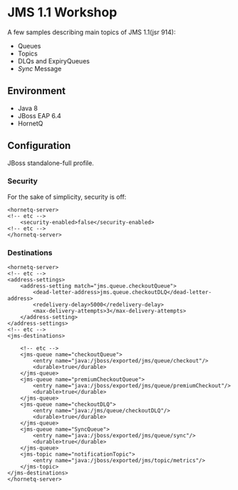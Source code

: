 # JMS 1.1 Workshop

A few samples describing main topics of JMS 1.1(jsr 914):
* Queues
* Topics
* DLQs and ExpiryQueues
* _Sync_ Message

## Environment

* Java 8
* JBoss EAP 6.4
* HornetQ

## Configuration

JBoss standalone-full profile.

### Security

For the sake of simplicity, security is off:

```
<hornetq-server>
<!-- etc -->
    <security-enabled>false</security-enabled>
<!-- etc -->
</hornetq-server>
```

### Destinations

```
<hornetq-server>
<!-- etc -->
<address-settings>
    <address-setting match="jms.queue.checkoutQueue">
        <dead-letter-address>jms.queue.checkoutDLQ</dead-letter-address>
        <redelivery-delay>5000</redelivery-delay>
        <max-delivery-attempts>3</max-delivery-attempts>
    </address-setting>
</address-settings>
<!-- etc -->
<jms-destinations>

    <!-- etc -->
    <jms-queue name="checkoutQueue">
        <entry name="java:/jboss/exported/jms/queue/checkout"/>
        <durable>true</durable>
    </jms-queue>
    <jms-queue name="premiumCheckoutQueue">
        <entry name="java:/jboss/exported/jms/queue/premiumCheckout"/>
        <durable>true</durable>
    </jms-queue>
    <jms-queue name="checkoutDLQ">
        <entry name="java:/jms/queue/checkoutDLQ"/>
        <durable>true</durable>
    </jms-queue>
    <jms-queue name="SyncQueue">
        <entry name="java:/jboss/exported/jms/queue/sync"/>
        <durable>true</durable>
    </jms-queue>
    <jms-topic name="notificationTopic">
        <entry name="java:/jboss/exported/jms/topic/metrics"/>
    </jms-topic>
</jms-destinations>
</hornetq-server>

```
